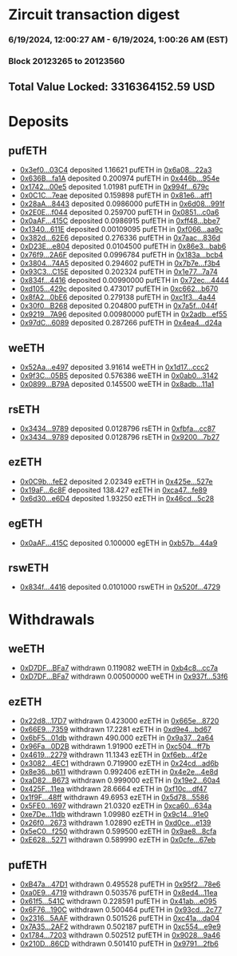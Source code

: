 # Zircuit transaction digest
### 6/19/2024, 12:00:27 AM - 6/19/2024, 1:00:26 AM (EST)
### Block 20123265 to 20123560

## Total Value Locked: 3316364152.59 USD

# Deposits
## pufETH
- [0x3ef0...03C4](https://etherscan.io/address/0x3ef0E9CF15dfa9D2139B7A7efbD43DFf8C3703C4) deposited 1.16621 pufETH in [0x6a08...22a3](https://etherscan.io/tx/0x3ef0E9CF15dfa9D2139B7A7efbD43DFf8C3703C4)
- [0x636B...fa1A](https://etherscan.io/address/0x636Be869dEE4A24Ae3f5C9c4DFe28a9D2e47fa1A) deposited 0.200974 pufETH in [0x446b...954e](https://etherscan.io/tx/0x636Be869dEE4A24Ae3f5C9c4DFe28a9D2e47fa1A)
- [0x1742...00e5](https://etherscan.io/address/0x17425Ea67c287Fae17d463918D92b825f5B900e5) deposited 1.01981 pufETH in [0x994f...679c](https://etherscan.io/tx/0x17425Ea67c287Fae17d463918D92b825f5B900e5)
- [0x0C1C...7eae](https://etherscan.io/address/0x0C1C7131D7644d18f9c4F2069c4e4076E5567eae) deposited 0.159898 pufETH in [0x81e6...aff1](https://etherscan.io/tx/0x0C1C7131D7644d18f9c4F2069c4e4076E5567eae)
- [0x28aA...8443](https://etherscan.io/address/0x28aAc1cdf78C364C1C41908AAc714870677D8443) deposited 0.0986000 pufETH in [0x6d08...991f](https://etherscan.io/tx/0x28aAc1cdf78C364C1C41908AAc714870677D8443)
- [0x2E0E...f044](https://etherscan.io/address/0x2E0EA2CEC91eDb0E7169C9a70C7878873d50f044) deposited 0.259700 pufETH in [0x0851...c0a6](https://etherscan.io/tx/0x2E0EA2CEC91eDb0E7169C9a70C7878873d50f044)
- [0x0aAF...415C](https://etherscan.io/address/0x0aAF37c3EaaA42d417434Fd2ceC555846D46415C) deposited 0.0986915 pufETH in [0xff48...bbe7](https://etherscan.io/tx/0x0aAF37c3EaaA42d417434Fd2ceC555846D46415C)
- [0x1340...611E](https://etherscan.io/address/0x13408381b0B372f0785b9beb85b625aB04D4611E) deposited 0.00109095 pufETH in [0xf066...aa9c](https://etherscan.io/tx/0x13408381b0B372f0785b9beb85b625aB04D4611E)
- [0x382d...62E6](https://etherscan.io/address/0x382dCa7b43330D9815d3b14EC7d93B5305Af62E6) deposited 0.276336 pufETH in [0x7aac...836d](https://etherscan.io/tx/0x382dCa7b43330D9815d3b14EC7d93B5305Af62E6)
- [0xD23E...e804](https://etherscan.io/address/0xD23E5D6a6022Fdd32566F47F2A3Ddc3c8E9fe804) deposited 0.0104500 pufETH in [0x86e3...bab6](https://etherscan.io/tx/0xD23E5D6a6022Fdd32566F47F2A3Ddc3c8E9fe804)
- [0x76f9...2A6F](https://etherscan.io/address/0x76f9AF61ac9A65d9d0A7C5650BdCCa53588b2A6F) deposited 0.0996784 pufETH in [0x183a...bcb4](https://etherscan.io/tx/0x76f9AF61ac9A65d9d0A7C5650BdCCa53588b2A6F)
- [0x3804...74A5](https://etherscan.io/address/0x3804aDFEc177D59fBe4ac0836d5C92F26e7A74A5) deposited 0.294602 pufETH in [0x7b7e...f3b4](https://etherscan.io/tx/0x3804aDFEc177D59fBe4ac0836d5C92F26e7A74A5)
- [0x93C3...C15E](https://etherscan.io/address/0x93C329189b3F6FeF306b98eE88dd0aa5Ec1eC15E) deposited 0.202324 pufETH in [0x1e77...7a74](https://etherscan.io/tx/0x93C329189b3F6FeF306b98eE88dd0aa5Ec1eC15E)
- [0x834f...4416](https://etherscan.io/address/0x834f0686d552b3A59377832737286bAFFA044416) deposited 0.00990000 pufETH in [0x72ec...4444](https://etherscan.io/tx/0x834f0686d552b3A59377832737286bAFFA044416)
- [0xd105...429c](https://etherscan.io/address/0xd10549Af77146fe43471f6e7ad5f883a8013429c) deposited 0.473017 pufETH in [0xc662...b670](https://etherscan.io/tx/0xd10549Af77146fe43471f6e7ad5f883a8013429c)
- [0x8fA2...0bE6](https://etherscan.io/address/0x8fA28118F5fa84d662C8e42479FAbd9a7BA90bE6) deposited 0.279138 pufETH in [0xc1f3...4a44](https://etherscan.io/tx/0x8fA28118F5fa84d662C8e42479FAbd9a7BA90bE6)
- [0x30f0...B268](https://etherscan.io/address/0x30f0b60194517C287674382a90EC6D5cFE22B268) deposited 0.204800 pufETH in [0x7a5f...044f](https://etherscan.io/tx/0x30f0b60194517C287674382a90EC6D5cFE22B268)
- [0x9219...7A96](https://etherscan.io/address/0x92190b8506a440760F853026cF6111CAb2227A96) deposited 0.00980000 pufETH in [0x2adb...ef55](https://etherscan.io/tx/0x92190b8506a440760F853026cF6111CAb2227A96)
- [0x97dC...6089](https://etherscan.io/address/0x97dC9C98ef7E1e6253289DaCb8283c2AEf3A6089) deposited 0.287266 pufETH in [0x4ea4...d24a](https://etherscan.io/tx/0x97dC9C98ef7E1e6253289DaCb8283c2AEf3A6089)
## weETH
- [0x52Aa...e497](https://etherscan.io/address/0x52Aa899454998Be5b000Ad077a46Bbe360F4e497) deposited 3.91614 weETH in [0x1d17...ccc2](https://etherscan.io/tx/0x52Aa899454998Be5b000Ad077a46Bbe360F4e497)
- [0x9f3C...05B5](https://etherscan.io/address/0x9f3Cb8E0c7096233b4a50Bc059abAC8ED7ee05B5) deposited 0.576386 weETH in [0x0ab0...3142](https://etherscan.io/tx/0x9f3Cb8E0c7096233b4a50Bc059abAC8ED7ee05B5)
- [0x0899...B79A](https://etherscan.io/address/0x0899a1C9a0d0Ee04158F77d5d1359D9F566AB79A) deposited 0.145500 weETH in [0x8adb...11a1](https://etherscan.io/tx/0x0899a1C9a0d0Ee04158F77d5d1359D9F566AB79A)
## rsETH
- [0x3434...9789](https://etherscan.io/address/0x34349c5569e7B846c3558961552D2202760A9789) deposited 0.0128796 rsETH in [0xfbfa...cc87](https://etherscan.io/tx/0x34349c5569e7B846c3558961552D2202760A9789)
- [0x3434...9789](https://etherscan.io/address/0x34349c5569e7B846c3558961552D2202760A9789) deposited 0.0128796 rsETH in [0x9200...7b27](https://etherscan.io/tx/0x34349c5569e7B846c3558961552D2202760A9789)
## ezETH
- [0x0C9b...feE2](https://etherscan.io/address/0x0C9bfec7047d8446002aD500ee789aEBD3B6feE2) deposited 2.02349 ezETH in [0x425e...527e](https://etherscan.io/tx/0x0C9bfec7047d8446002aD500ee789aEBD3B6feE2)
- [0x19aF...6c8F](https://etherscan.io/address/0x19aF41B762EcDAaa98b8A1cfb272fccDdD956c8F) deposited 138.427 ezETH in [0xca47...fe89](https://etherscan.io/tx/0x19aF41B762EcDAaa98b8A1cfb272fccDdD956c8F)
- [0x6d30...e6D4](https://etherscan.io/address/0x6d30E6fe26677587F91948dec6e9e91F47e9e6D4) deposited 1.93250 ezETH in [0x46cd...5c28](https://etherscan.io/tx/0x6d30E6fe26677587F91948dec6e9e91F47e9e6D4)
## egETH
- [0x0aAF...415C](https://etherscan.io/address/0x0aAF37c3EaaA42d417434Fd2ceC555846D46415C) deposited 0.100000 egETH in [0xb57b...44a9](https://etherscan.io/tx/0x0aAF37c3EaaA42d417434Fd2ceC555846D46415C)
## rswETH
- [0x834f...4416](https://etherscan.io/address/0x834f0686d552b3A59377832737286bAFFA044416) deposited 0.0101000 rswETH in [0x520f...4729](https://etherscan.io/tx/0x834f0686d552b3A59377832737286bAFFA044416)
# Withdrawals
## weETH
- [0xD7DF...BFa7](https://etherscan.io/address/0xD7DF7E085214743530afF339aFC420c7c720BFa7) withdrawn 0.119082 weETH in [0xb4c8...cc7a](https://etherscan.io/tx/0xD7DF7E085214743530afF339aFC420c7c720BFa7)
- [0xD7DF...BFa7](https://etherscan.io/address/0xD7DF7E085214743530afF339aFC420c7c720BFa7) withdrawn 0.00500000 weETH in [0x937f...53f6](https://etherscan.io/tx/0xD7DF7E085214743530afF339aFC420c7c720BFa7)
## ezETH
- [0x22d8...17D7](https://etherscan.io/address/0x22d8587448b70d3351C5d236e382EDA0964b17D7) withdrawn 0.423000 ezETH in [0x665e...8720](https://etherscan.io/tx/0x22d8587448b70d3351C5d236e382EDA0964b17D7)
- [0x66E9...7359](https://etherscan.io/address/0x66E9cb06ab7CC033c6d40173384cee7D7d177359) withdrawn 17.2281 ezETH in [0xd9e4...bd67](https://etherscan.io/tx/0x66E9cb06ab7CC033c6d40173384cee7D7d177359)
- [0x6bF5...01db](https://etherscan.io/address/0x6bF52B769ac1697E8046568dd9af25a0833301db) withdrawn 490.000 ezETH in [0x9a37...2a64](https://etherscan.io/tx/0x6bF52B769ac1697E8046568dd9af25a0833301db)
- [0x96Fa...0D2B](https://etherscan.io/address/0x96Fa2722121d4Dc60A269D924d15eB0206FA0D2B) withdrawn 1.91900 ezETH in [0xc504...ff7b](https://etherscan.io/tx/0x96Fa2722121d4Dc60A269D924d15eB0206FA0D2B)
- [0x4619...2279](https://etherscan.io/address/0x46196845371F21753BD2afc377A6efdDE36e2279) withdrawn 11.1343 ezETH in [0xf6eb...4f2e](https://etherscan.io/tx/0x46196845371F21753BD2afc377A6efdDE36e2279)
- [0x3082...4EC1](https://etherscan.io/address/0x3082f27581a2449268a14aF56D810cACD9984EC1) withdrawn 0.719900 ezETH in [0x24cd...ad6b](https://etherscan.io/tx/0x3082f27581a2449268a14aF56D810cACD9984EC1)
- [0x8e36...b611](https://etherscan.io/address/0x8e3636894d7e2c8589D04D4F98fc7315eBc2b611) withdrawn 0.992406 ezETH in [0x4e2e...4e8d](https://etherscan.io/tx/0x8e3636894d7e2c8589D04D4F98fc7315eBc2b611)
- [0xaD82...B673](https://etherscan.io/address/0xaD82d8B54D202be0c07d286d38040a49cf07B673) withdrawn 0.999000 ezETH in [0x19e2...60a4](https://etherscan.io/tx/0xaD82d8B54D202be0c07d286d38040a49cf07B673)
- [0x425F...11ea](https://etherscan.io/address/0x425FAB446D51F1B675F1BC47D72367098f1B11ea) withdrawn 28.6664 ezETH in [0xf10c...df47](https://etherscan.io/tx/0x425FAB446D51F1B675F1BC47D72367098f1B11ea)
- [0x1f9F...48ff](https://etherscan.io/address/0x1f9F1C5b707D8C078e73Fcf880711Df0116e48ff) withdrawn 49.6953 ezETH in [0x5d78...5586](https://etherscan.io/tx/0x1f9F1C5b707D8C078e73Fcf880711Df0116e48ff)
- [0x5FE0...1697](https://etherscan.io/address/0x5FE08FFF7af925e92B68B6B17c0f8457B90d1697) withdrawn 21.0320 ezETH in [0xca60...634a](https://etherscan.io/tx/0x5FE08FFF7af925e92B68B6B17c0f8457B90d1697)
- [0xe7De...11db](https://etherscan.io/address/0xe7Dea4D80Ac1c8a1B35d5FD7c2169f33CD8D11db) withdrawn 1.09980 ezETH in [0x9c14...91e0](https://etherscan.io/tx/0xe7Dea4D80Ac1c8a1B35d5FD7c2169f33CD8D11db)
- [0x26f0...2673](https://etherscan.io/address/0x26f0fbC8e36bec3848753fB8bCDB0A78D7dE2673) withdrawn 1.02890 ezETH in [0xd0ce...e139](https://etherscan.io/tx/0x26f0fbC8e36bec3848753fB8bCDB0A78D7dE2673)
- [0x5eC0...f250](https://etherscan.io/address/0x5eC024dd24314Fb8CAa6aE3cB31d78E1da2Af250) withdrawn 0.599500 ezETH in [0x9ae8...8cfa](https://etherscan.io/tx/0x5eC024dd24314Fb8CAa6aE3cB31d78E1da2Af250)
- [0xE628...5271](https://etherscan.io/address/0xE6281CA117D7211Ec365F6DA8ed9730338935271) withdrawn 0.589990 ezETH in [0x0cfe...67eb](https://etherscan.io/tx/0xE6281CA117D7211Ec365F6DA8ed9730338935271)
## pufETH
- [0xB47a...47D1](https://etherscan.io/address/0xB47a55dEb9e491D581D27d12355a15ADA38947D1) withdrawn 0.495528 pufETH in [0x95f2...78e6](https://etherscan.io/tx/0xB47a55dEb9e491D581D27d12355a15ADA38947D1)
- [0xa0E9...4719](https://etherscan.io/address/0xa0E9c9146A3c5eBfD7B856E492f6093029c54719) withdrawn 0.503576 pufETH in [0x8ed4...11ea](https://etherscan.io/tx/0xa0E9c9146A3c5eBfD7B856E492f6093029c54719)
- [0x61f5...541C](https://etherscan.io/address/0x61f520F503E9E485724cC0038F175418F632541C) withdrawn 0.228591 pufETH in [0x41ab...e095](https://etherscan.io/tx/0x61f520F503E9E485724cC0038F175418F632541C)
- [0x6F76...190C](https://etherscan.io/address/0x6F76FaAF60cD41f68ae5D26AC5B323a014bE190C) withdrawn 0.500464 pufETH in [0x93cd...2c77](https://etherscan.io/tx/0x6F76FaAF60cD41f68ae5D26AC5B323a014bE190C)
- [0x2316...5AAF](https://etherscan.io/address/0x2316Ed3E92710fb92Bd4959277Bc8392B1165AAF) withdrawn 0.501526 pufETH in [0xc41a...da04](https://etherscan.io/tx/0x2316Ed3E92710fb92Bd4959277Bc8392B1165AAF)
- [0x7A35...2AF2](https://etherscan.io/address/0x7A3599d2Def7f49Ab4BC47520Ca2fF5cb0982AF2) withdrawn 0.502187 pufETH in [0xc554...e9e9](https://etherscan.io/tx/0x7A3599d2Def7f49Ab4BC47520Ca2fF5cb0982AF2)
- [0x1784...7203](https://etherscan.io/address/0x1784F24D33Be633986D047821076FC2F13d87203) withdrawn 0.502512 pufETH in [0x9028...9a46](https://etherscan.io/tx/0x1784F24D33Be633986D047821076FC2F13d87203)
- [0x210D...86CD](https://etherscan.io/address/0x210D52a799d69A0e2a9FBf70aF5aBD54796f86CD) withdrawn 0.501410 pufETH in [0x9791...2fb6](https://etherscan.io/tx/0x210D52a799d69A0e2a9FBf70aF5aBD54796f86CD)
